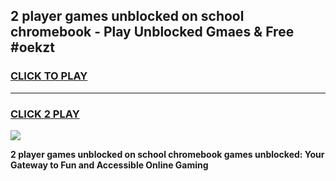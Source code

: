 
## 2 player games unblocked on school chromebook - Play Unblocked Gmaes & Free #oekzt
<h3>
<a href="https://premium.freeplayer.one?title=2_player_games_unblocked_on_school_chromebook&ref=03M">CLICK TO PLAY</a></h3>
<hr>

<h3>
<a href="https://premium.freeplayer.one?title=2_player_games_unblocked_on_school_chromebook&ref=03M">CLICK 2 PLAY</a>
  
</h3>

<a href="https://premium.freeplayer.one?title=2_player_games_unblocked_on_school_chromebook&ref=03M"><img src="https://clearcache.store/games.png"></a>


**2 player games unblocked on school chromebook games unblocked: Your Gateway to Fun and Accessible Online Gaming**
